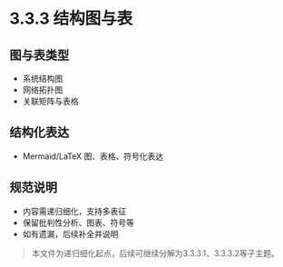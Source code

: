 # 3.3.3 结构图与表

## 图与表类型

- 系统结构图
- 网络拓扑图
- 关联矩阵与表格

## 结构化表达

- Mermaid/LaTeX 图、表格、符号化表达

## 规范说明

- 内容需递归细化，支持多表征
- 保留批判性分析、图表、符号等
- 如有遗漏，后续补全并说明

> 本文件为递归细化起点，后续可继续分解为3.3.3.1、3.3.3.2等子主题。
